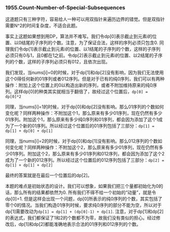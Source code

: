 ### 1955.Count-Number-of-Special-Subsequences

这道题只有三种字符，容易给人一种可以用双指针来遍历边界的错觉。但是双指针需要N^2的时间复杂度，不适合此题。

事实上这题如果想到用DP，算法并不难写。我们令dp[0]表示截止到元素i的位置、以0结尾的子序列的个数。注意，为了保证合法，这样的序列必须只包含0. 同理我们令dp[1]表示截止到元素i的位置、以1结尾的子序列的个数，这样的子序列必须只有0与1，且0都在1之前。令dp[2]表示截止到元素i的位置、以2结尾的子序列的个数，这样的子序列必须只有012，且依次出现。

我们发现，当nums[i]=0的时候，对于dp[1]和dp[2]没有影响，因为我们无法使用这个0得任何新的01序列或者012序列。但是对于已有的纯0序列，我们可以有两种操作：附加上这个位置上的0以构造出新的序列，或者不附加维持原来的纯0序列。这样dp[0]的种类其实就相当于翻倍了，故经过这个位置后，```dp[0] = dp[0]*2```

同理，当nums[i]=1的时候，对于dp[0]和dp[2]没有影响。那么01序列的个数如何变化呢？同样两种操作：不附加这个1，那么原来有多少01序列，现在仍然有多少01序列。附加这个1，那么原来有多少纯0序列和01序列，都会因为添加了这个1成为了一个新的01序列。所以经过这个位置后的01序列包括了三部分：```dp[1] = dp[1] + dp[0] + dp[1]```

同理，当nums[i]=2的时候，对于dp[0]和dp[1]没有影响。那么012序列的个数如何变化呢？同样两种操作：不附加这个2，那么原来有多少01序列，现在仍然有多少01序列。附加这个2，那么原来有多少01序列和012序列，都会因为添加了这个2成为了一个新的012序列。所以经过这个位置后的012序列包括了三部分：```dp[2] = dp[1] + dp[1] + dp[2]```

最终的答案就是在最后一个位置后的dp[2]。

本题的难点是初始状态的设计。我们可以想象，如果我们把三个量都初始化为0的话，那么所有的结果都依然为0. 所有我们不得不给一个初始的“动量”，就是令dp[0]=1. 但是这样会出现一个问题，dp[0]所表示的纯0序列的个数，其实包括了零个0的情况。当我们构造01序列时候，要求纯0序列的部分不能为空，所以对于dp[1]需要改动为```dp[1] = dp[1] + (dp[0]-1) + dp[1]```. 注意，对于dp[1]和dp[2]的表达式，我们都保证了1和2的个数都不为零，故我们没有类似的担心。经过修改后，dp[1]和dp[2]都能准确地表示合法的01序列和012序列的个数。

